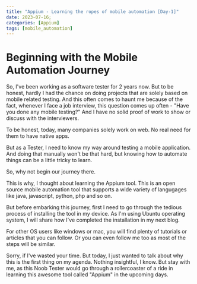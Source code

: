 ```yaml
---
title: "Appium - Learning the ropes of mobile automation [Day-1]"
date: 2023-07-16;
categories: [Appium]
tags: [mobile_automation]
---
```


# Beginning with the Mobile Automation Journey

So, I've been working as a software tester for 2 years now. But to be honest, hardly I had the chance on doing projects that are solely based on mobile related testing. And this often comes to haunt me because of the fact, whenever I face a job interview, this question comes up often - "Have you done any mobile testing?" And I have no solid proof of work to show or discuss with the interviewers. 

To be honest, today, many companies solely work on web. No real need for them to have native apps.

But as a Tester, I need to know my way around testing a mobile application. And doing that manually won't be that hard, but knowing how to automate things can be a little tricky to learn.

So, why not begin our journey there.

This is why, I thought about learning the Appium tool. This is an open source mobile automation tool that supports a wide variety of langugages like java, javascript, python, php and so on. 

But before embarking this journey, first I need to go through the tedious process of installing the tool in my device. As I'm using Ubuntu operating system, I will share how I've completed the installation in my next blog.

For other OS users like windows or mac, you will find plenty of tutorials or articles that you can follow. Or you can even follow me too as most of the steps will be similar. 

Sorry, if I've wasted your time. But today, I just wanted to talk about why this is the first thing on my agenda. Nothing insightful, I know. But stay with me, as this Noob Tester would go through a rollercoaster of a ride in learning this awesome tool called "Appium" in the upcoming days.



